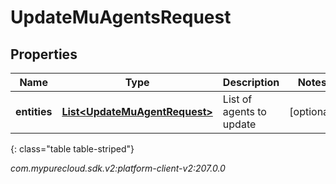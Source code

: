 # UpdateMuAgentsRequest


## Properties

| Name | Type | Description | Notes |
| ------------ | ------------- | ------------- | ------------- |
| **entities** | [**List&lt;UpdateMuAgentRequest&gt;**](UpdateMuAgentRequest) | List of agents to update |  [optional] |
{: class="table table-striped"}




_com.mypurecloud.sdk.v2:platform-client-v2:207.0.0_
